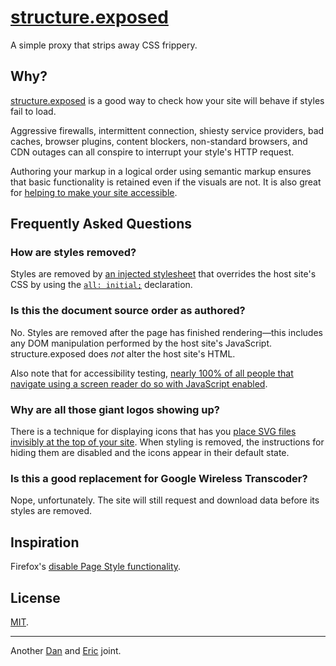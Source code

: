 # [structure.exposed](http://structure.exposed/)

A simple proxy that strips away CSS frippery.

## Why?

[structure.exposed](http://structure.exposed/) is a good way to check how your site will behave if styles fail to load.

Aggressive firewalls, intermittent connection, shiesty service providers, bad caches, browser plugins, content blockers, non-standard browsers, and CDN outages can all conspire to interrupt your style's HTTP request. 

Authoring your markup in a logical order using semantic markup ensures that basic functionality is retained even if the visuals are not. It is also great for [helping to make your site accessible](http://a11yproject.com/posts/navigate-using-just-your-keyboard/).

## Frequently Asked Questions

### How are styles removed?

Styles are removed by [an injected stylesheet](https://github.com/danielsmc/structure-exposed/blob/master/public/nuclear-reset.css) that overrides the host site's CSS by using the [`all: initial;`](http://www.brucelawson.co.uk/2014/css-all-initial-to-prevent-widgets-inheriting-css-from-a-host-page/) declaration.

### Is this the document source order as authored?

No. Styles are removed after the page has finished rendering—this includes any DOM manipulation performed by the host site's JavaScript. structure.exposed does *not* alter the host site's HTML.

Also note that for accessibility testing, [nearly 100% of all people that navigate using a screen reader do so with JavaScript enabled](http://a11yproject.com/posts/myth-screen-readers-dont-use-javascript/). 

### Why are all those giant logos showing up?

There is a technique for displaying icons that has you [place SVG files invisibly at the top of your site](https://css-tricks.com/svg-sprites-use-better-icon-fonts/). When styling is removed, the instructions for hiding them are disabled and the icons appear in their default state.

### Is this a good replacement for Google Wireless Transcoder?

Nope, unfortunately. The site will still request and download data before its styles are removed.

## Inspiration

Firefox's [disable Page Style functionality](https://developer.yahoo.com/blogs/ydn/temporarily-disable-css-testing-53538.html).


## License

[MIT](https://raw.githubusercontent.com/danielsmc/structure-exposed/master/LICENSE).

* * *

Another [Dan](https://twitter.com/mclaughlin) and [Eric](https://twitter.com/ericwbailey) joint.
